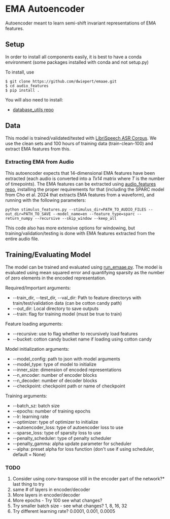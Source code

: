 # EMA Autoencoder 
Autoencoder meant to learn semi-shift invariant representations of EMA features. 

## Setup
In order to install all components easily, it is best to have a conda environment (some packages installed with conda and not setup.py)

To install, use

```
$ git clone https://github.com/dwiepert/emaae.git
$ cd audio_features
$ pip install . 
```

You will also need to install:
* [database_utils repo](https://github.com/dwiepert/database_utils.git)

## Data
This model is trained/validated/tested with [LibriSpeech ASR Corpus](https://www.openslr.org/12). We use the clean sets and 100 hours of training data (train-clean-100) and extract EMA features from this. 

### Extracting EMA from Audio
This autoencoder expects that 14-dimensional EMA features have been extracted (each audio is converted into a *Tx14* matrix where *T* is the number of timepoints). The EMA features can be extracted using [audio_features repo](https://github.com/dwiepert/audio_features.git), installing the proper requirements for that (including the SPARC model from Cho et al. 2024 that extracts EMA features from a waveform), and running with the following parameters:

```
python stimulus_features.py --stimulus_dir=PATH_TO_AUDIO_FILES --out_dir=PATH_TO_SAVE --model_name=en --feature_type=sparc --return_numpy --recursive --skip_window --keep_all
```

This code also has more extensive options for windowing, but training/validation/testing is done with EMA features extracted from the entire audio file. 

## Training/Evaluating Model
The model can be trained and evaluated using [run_emaae.py](https://github.com/dwiepert/emaae/main/tree/run_emaae.py). The model is evaluated using mean squared error and quantifying sparsity as the number of zero elements in the encoded representation. 

Required/Important arguments:
* --train_dir, --test_dir, --val_dir: Path to feature directorys with train/test/validation data (can be cotton candy path)
* --out_dir: Local directory to save outputs
* --train: flag for training model (must be true to train)

Feature loading arguments:
* --recursive: use to flag whether to recursively load features
* --bucket: cotton candy bucket name if loading using cotton candy

Model initialization arguments:
* --model_config: path to json with model arguments
* --model_type: type of model to initialize
* --inner_size: dimension of encoded representations
* --n_encoder: number of encoder blocks
* --n_decoder: number of decoder blocks
* --checkpoint: checkpoint path or name of checkpoint

Training arguments:
* --batch_sz: batch size
* --epochs: number of training epochs
* --lr: learning rate
* --optimizer: type of optimizer to initialize
* --autoencoder_loss: type of autoencoder loss to use
* --sparse_loss: type of sparsity loss to use
* --penalty_scheduler: type of penalty scheduler
* --penalty_gamma: alpha update parameter for scheduler
* --alpha: preset alpha for loss function (don't use if using scheduler, default = None)



### TODO
1. Consider using conv-transpose still in the encoder part of the network?* last thing to try
2. same # of layers in encoder/decoder 
3. More layers in encoder/decoder
4. More epochs - Try 100 see what changes?
5. Try smaller batch size - see what changes? 1, 8, 16, 32
6. Try different learning rate? 0.0001, 0.001, 0.0005